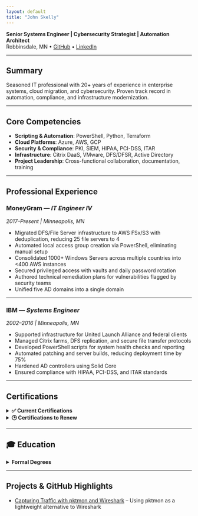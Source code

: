 ```yaml
---
layout: default
title: "John Skelly"
---
```


**Senior Systems Engineer | Cybersecurity Strategist | Automation Architect**  
Robbinsdale, MN • [GitHub](https://github.com/jpskelly) • [LinkedIn](https://www.linkedin.com/in/john-skelly)

---

## Summary
Seasoned IT professional with 20+ years of experience in enterprise systems, cloud migration, and cybersecurity. Proven track record in automation, compliance, and infrastructure modernization.

---

## Core Competencies
- **Scripting & Automation**: PowerShell, Python, Terraform  
- **Cloud Platforms**: Azure, AWS, GCP  
- **Security & Compliance**: PKI, SIEM, HIPAA, PCI-DSS, ITAR  
- **Infrastructure**: Citrix DaaS, VMware, DFS/DFSR, Active Directory  
- **Project Leadership**: Cross-functional collaboration, documentation, training

---

## Professional Experience

### MoneyGram — *IT Engineer IV*  
*2017–Present | Minneapolis, MN*  
- Migrated DFS/File Server infrastructure to AWS FSx/S3 with deduplication, reducing 25 file servers to 4  
- Automated local access group creation via PowerShell, eliminating manual setup  
- Consolidated 1000+ Windows Servers across multiple countries into <400 AWS instances  
- Secured privileged access with vaults and daily password rotation  
- Authored technical remediation plans for vulnerabilities flagged by security teams  
- Unified five AD domains into a single domain

---

### IBM — *Systems Engineer*  
*2002–2016 | Minneapolis, MN*  
- Supported infrastructure for United Launch Alliance and federal clients  
- Managed Citrix farms, DFS replication, and secure file transfer protocols  
- Developed PowerShell scripts for system health checks and reporting  
- Automated patching and server builds, reducing deployment time by 75%  
- Hardened AD controllers using Solid Core  
- Ensured compliance with HIPAA, PCI-DSS, and ITAR standards

---

## Certifications

<details>
  <summary><strong>✅ Current Certifications</strong></summary>

- MS-102
 <br> 
- SC-300
 <br>  
- AZ-104
 <br>  
- AZ-800 / AZ-801  
 <br>
- AZ-305
 <br>  
- A+ 
 <br> 
- Network+
 <br>  
- Security+
 <br>  
- IT Project+
 <br>  
- MCSE + Security
 <br>  
- MCITP Hyper-V
 <br>  
- VMware VCP 6
 <br>  
- G2700  

</details>

<details>
  <summary><strong>🕒 Certifications to Renew</strong></summary>

- Cisco CCENT  
 <br>
- Computer Hacking Forensic Investigator v8/v7  
 <br>
- Certified Ethical Hacker (CEH v7)  
 <br>
- AWS Certified Cloud Practitioner  
 <br>
- AWS Certified SysOps Administrator – Associate  
 <br>
- AWS Certified Developer – Associate  
 <br>
- AWS Certified Solutions Architect – Associate  

</details>

---
## 🎓 Education

<details>
  <summary><strong>Formal Degrees</strong></summary>

  - **Master of Science (MS) in Information Security and Assurance**  
    Western Governors University Salt Late City, UT 
    Focus: Governance, Risk, and Compliance

 <br>

  - **Bachelor of Science (BS) in Information Technology****  
    Western Governors University Salt Late City, UT   
    Emphasis: Systems and services 

 <br>

  - **Electronic Technology Certificate****  
    Hennepin Technical College, Eden Prairie, MN
    Skills: Soldering, Troubleshooting, Electronics 

 <br>

</details>

---

## Projects & GitHub Highlights
- [Capturing Traffic with pktmon and Wireshark](https://github.com/jpskelly/jpskelly/blob/master/presentations/Capturing_Traffic_with_Pktmon_and_Wireshark.pdf) – Using pktmon as a lightweight alternative to Wireshark
